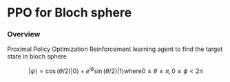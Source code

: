 # PPO for Bloch sphere

### Overview
Proximal Policy Optimization Reinforcement learning agent to find the target state in bloch sphere

$$ |\psi \rangle =\cos \left(\theta /2\right)|0\rangle + e^{i\phi }\sin \left(\theta /2\right)|1\rangle \text{where} 0\leq \theta \leq \pi, 0\leq \phi <2\pi $$
